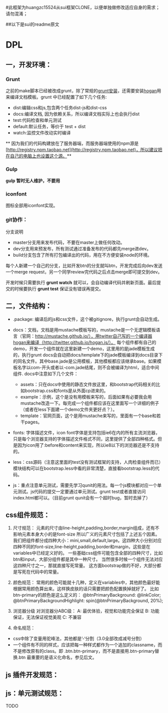 
#此框架为huangzc15524从sui框架CLONE，以便单独做修改适应自身的需求；请勿混淆；

##以下是sui的readme原文

# DPL

## 一，开发环境：

### Grunt

之前的make脚本已经被改成grunt，除了常规的[grunt安装](http://gruntjs.com/)，还需要安装[hogan](http://twitter.github.io/hogan.js/)用来编译文档模板。grunt 中已经配置了如下几个任务:

* dist:编辑css和js,包含两个任务dist-js和dist-css
* docs:编译文档, 因为依赖关系，所以编译文档实际上也会执行dist
* test:代码检查和单元测试
* default:默认任务，等价于 test + dist
* watch:监控文件改动实时编译

** 因为我们的代码构建放在了服务器端，而服务器端使用的npm源是 [http://registry.npm.taobao.net](http://registry.npm.taobao.net)，所以建议把在自己的电脑上也设置这个源。**

### Gulp

**gulp 暂时无人维护，不要用**

### iconfont
图标全部用iconfont实现。 

### git协作：

分支说明
* master分支用来发布代码，不要在master上做任何改动。
* dev分支用来预发布，所有测试通过准备发布的代码都先merge进dev。
* build分支包含了所有打包编译出的代码，用在不方便安装node的环境。

每个人新建一个自己的分支，比如开发btn的分支就叫btn，开发完成后向dev发送一个merge request，另一个同学review完代码之后点击merge即可提交到dev。

开发时候只需要执行 **grunt watch** 就可以，会自动编译代码并刷新页面。最后提交的时候要执行 **grunt test** 保证没有错误再提交。


## 二，文件结构：
- .package: 编译后的js和css文件，这个被gitignore，执行grunt会自动生成。
- docs：文档，文档是用mustache模板写的，mustache是一个无逻辑模板语言（官网：http://mustache.github.io/），用twitter自己写的一个编译器hogan来编译（http://twitter.github.io/hogan.js/）。 每个组件都有自己的demo，开发一个组件就在这里新建一个demo，这里用的是jade模板生成的，执行grunt docs会自动把docs/template下的jade模板编译到docs目录下的同名文件。其中base.jade是公用模板，其他模板都应该继承base。如果模板名字以com-开头或者以-com.jade结尾，则不会被编译为html，适合中间组件.
docs中注意如下几个文件：
  - assets：只在docs中使用的静态文件放这里，和bootstrap代码相关的比如bootstrap.css和fonts是从外面cp进来的。
  - example：示例，这个是没有用模板来写的，后面如果有必要我会用mustache改造一下。每完成一个组件都应该在这里面写一个详细的例子（或者在less下面建一个demo文件夹更好点？）。
  - template：官网页面，这个是用mustache来写的，里面有一个base和若干pages。

- fonts: 字体描述文件，icon font字体是支持包括ie6在内的所有主流浏览器，只是每个浏览器支持的字体描述文件格式不同，这里提供了全部四种格式。但是因为icon用了:before和content来实现，所以ie8以下的浏览器还是不支持的。
- less：css源码（注意这里面的test没有测试框架的支持，人肉检查组件而已）
模块结构可以在bootstrap.less中看的非常清楚，直接看bootstrap.less的代码。

- js：重点注意单元测试，需要先学习qunit的用法。每一个js模块都对应一个单元测试。js代码的提交一定要通过单元测试。grunt test或者直接访问index.html都可以。（目前grunt qunit会有一个超时bug，暂时去掉了）


##  css组件规范：

1. 尺寸规范：
元素的尺寸由line-height,padding,border,margin组成，还有不影响元素本身大小的是font-size
所以广义的元素尺寸包括了上述五个因素。
我们把组件都分成四种大小：mini,small,default,large。这四种大小分别对应四种不同的font-size,line-height,padding,border和margin，这些是在variables中已经定义好的。
一些基础css组件可能包含全部的四种尺寸，比如btn和input，大部分组件都是其中一种尺寸。
当然很多时候一个组件无法对应这四种尺寸之一，那就直接写死常量。
这方面bootstrap做的不好，大部分都是写死在代码中的常量。

2. 颜色规范：
常用的颜色可能就十几种，定义在variables中，其他颜色最好能根据常用颜色算出来。这样换皮肤的话只需要把颜色配置换掉就好了。
比如btn-primary的颜色是这么定义的：
@btnPrimaryBackground:              @linkColor;
@btnPrimaryBackgroundHighlight:     spin(@btnPrimaryBackground, 20%);

3. 浏览器分级
对浏览器分ABC级：
A: 最优体验，视觉和功能完全保证
B: 功能保证，无法保证视觉美观
C: 不兼容


4. 命名规范：

- css中除了变量用驼峰法，其他都是’-‘分割（3.0全部改成减号分割）
- 一个组件有不同的样式，应该把每一种样式都作为一个追加的classname，而不是修改原有的class。即 .btn.btn-primary，而不是直接用.btn-primary替换.btn
最重要的是语义化命名，参见后文。

## js 插件开发规范：

## js：单元测试规范：
TODO
